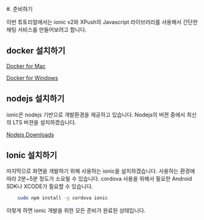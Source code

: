 #. 준비하기

이번 튜토리얼에서는 ionic v2와 XPush의 Javascript 라이브러리를 사용해서 간단한 채팅 서비스를 만들어보려고 합니다.

## docker 설치하기

[Docker for Mac](https://download.docker.com/mac/stable/Docker.dmg)

[Docker for Windows](https://download.docker.com/win/stable/InstallDocker.msi)
	
## nodejs 설치하기

ionic은 nodejs 기반으로 개발환경을 제공하고 있습니다. Nodejs의 버젼 중에서 최신의 LTS 버젼을 설치하겠습니다.

[Nodejs Downloads](https://nodejs.org/ko/download/)

## Ionic 설치하기

마지막으로 화면을 개발하기 위해 사용하는 ionic을 설치하겠습니다.
사용하는 환경에 따라 2분~5분 정도가 소요될 수 있습니다.
cordova 사용을 위해서 필요한 Android SDK나 XCODE가 필요할 수 있습니다.

``` bash
	sudo npm install -g cordova ionic
```

이렇게 하면 ionic 개발을 위한 모든 준비가 완료된 상태입니다.